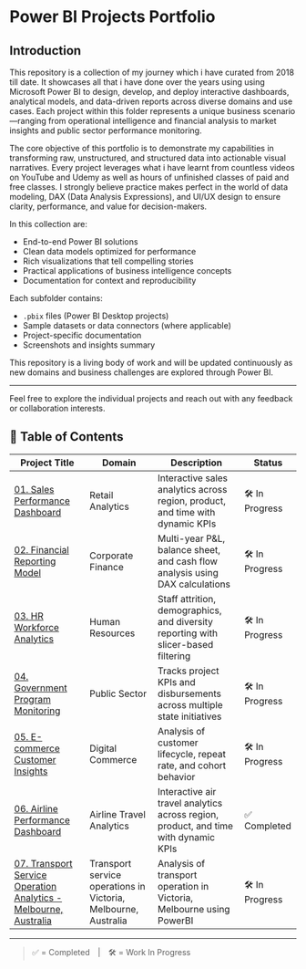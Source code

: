 # Power BI Projects Portfolio

## Introduction

This repository is a collection of my journey which i have curated from 2018 till date. It showcases all that i have done over the years using using Microsoft Power BI to design, develop, and deploy interactive dashboards, analytical models, and data-driven reports across diverse domains and use cases. Each project within this folder represents a unique business scenario—ranging from operational intelligence and financial analysis to market insights and public sector performance monitoring.

The core objective of this portfolio is to demonstrate my capabilities in transforming raw, unstructured, and structured data into actionable visual narratives. Every project leverages what i have learnt from countless videos on YouTube and Udemy as well as hours of unfinished classes of paid and free classes. I strongly believe practice makes perfect in the world of data modeling, DAX (Data Analysis Expressions), and UI/UX design to ensure clarity, performance, and value for decision-makers.

In this collection are:
- End-to-end Power BI solutions
- Clean data models optimized for performance
- Rich visualizations that tell compelling stories
- Practical applications of business intelligence concepts
- Documentation for context and reproducibility

Each subfolder contains:
- `.pbix` files (Power BI Desktop projects)
- Sample datasets or data connectors (where applicable)
- Project-specific documentation
- Screenshots and insights summary

This repository is a living body of work and will be updated continuously as new domains and business challenges are explored through Power BI.

---

Feel free to explore the individual projects and reach out with any feedback or collaboration interests.

## 📁 Table of Contents

| Project Title | Domain | Description | Status |
|---------------|--------|-------------|--------|
| [01. Sales Performance Dashboard](./01_Sales_Performance_Dashboard/) | Retail Analytics | Interactive sales analytics across region, product, and time with dynamic KPIs |  🛠 In Progress |
| [02. Financial Reporting Model](./02_Financial_Reporting_Model/) | Corporate Finance | Multi-year P&L, balance sheet, and cash flow analysis using DAX calculations | 🛠 In Progress |
| [03. HR Workforce Analytics](./03_HR_Workforce_Analytics/) | Human Resources | Staff attrition, demographics, and diversity reporting with slicer-based filtering |  🛠 In Progress |
| [04. Government Program Monitoring](./04_Gov_Program_Monitoring/) | Public Sector | Tracks project KPIs and disbursements across multiple state initiatives | 🛠 In Progress |
| [05. E-commerce Customer Insights](./05_Ecommerce_Customer_Insights/) | Digital Commerce | Analysis of customer lifecycle, repeat rate, and cohort behavior |  🛠 In Progress |
| [06. Airline Performance Dashboard](https://github.com/kayfreeman/kayfreeman-PowerBI-Projects/blob/main/Aviation%20Analytics/Flight%20Status%20Dashboard.pbix) | Airline Travel Analytics | Interactive air travel analytics across region, product, and time with dynamic KPIs | ✅ Completed |
| [07. Transport Service Operation Analytics - Melbourne, Australia](URL) | Transport service operations in Victoria, Melbourne, Australia | Analysis of transport operation in Victoria, Melbourne using PowerBI |  🛠 In Progress |

---

> ✅ = Completed | 🛠 = Work In Progress

